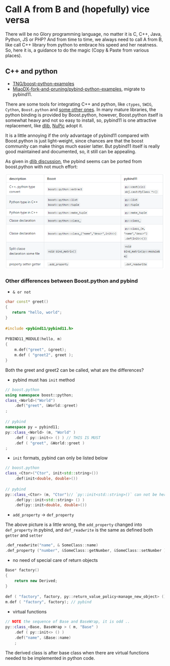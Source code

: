 # Call A from B and (hopefully) vice versa

There will be no Glory programming language, no matter it is C, C++, Java, Python, JS or PHP? And from time to time, we always need to call A from B, like call C++ library from python to embrace his speed and her neatness. So, here it is, a guidance to do the magic (Copy & Paste from various places).

## C++ and python

* [TNG/boost-python-examples](https://github.com/TNG/boost-python-examples)
* [MiaoDX-fork-and-pruning/pybind-python-examples](https://github.com/MiaoDX-fork-and-pruning/pybind-python-examples), migrate to pybind11.

There are some tools for integrating C++ and python, like `ctypes`, `SWIG`, `Cython`, `Boost.python` and [some other ones](https://wiki.python.org/moin/IntegratingPythonWithOtherLanguages). In many mature libraries, the python binding is provided by Boost.python, however, Boost.python itself is somewhat heavy and not so easy to install, so, pybind11 is one attractive replacement, like [dlib](https://github.com/davisking/dlib/issues/293), [NuPic](https://discourse.numenta.org/t/proposal-to-introduce-pybind-for-move-toward-python-3-compatibility/3110) adopt it.

It is a little annoying if the only advantage of pybind11 compared with Boost.python is just light-weight, since chances are that the boost community can make things much easier latter. But pybind11 itself is really good maintained and documented, so, it still can be appealing.

As given in [dlib discussion](https://github.com/davisking/dlib/issues/293), the pybind seems can be ported from boost.python with not much effort:

![Boost.python to pybind](pics/boostpy2pybind.png)

### Other differences between Boost.python and pybind

* `& or not`

``` cpp
char const* greet()
{
   return "hello, world";
}

#include <pybind11/pybind11.h>

PYBIND11_MODULE(hello, m)
{
    m.def("greet", &greet);
    m.def ( "greet2", greet );
}
```

Both the greet and greet2 can be called, what are the differences?

* pybind must has `init` method

``` cpp
// boost.python
using namespace boost::python;
class_<World>("World")
    .def("greet", &World::greet)
;

// pybind
namespace py = pybind11;
py::class_<World> (m, "World" )
    .def ( py::init<> () ) // THIS IS MUST
    .def ( "greet", &World::greet )
;
```

* `init` formats, pybind can only be listed below

``` cpp
// boost.python
class_<Ctor>("Ctor", init<std::string>())
    .def(init<double, double>())

// pybind
py::class_<Ctor> (m, "Ctor")// `py::init<std::string>()` can not be here
    .def(py::init<std::string> () )
    .def(py::init<double, double>())
```

* `add_property` -> `def_property`

The above picture is a little wrong, the `add_property` changed into `def_property` in pybind, and `def_readwrite` is the same as defined both `getter` and `setter`

``` cpp
.def_readwrite("name", & SomeClass::name)
.def_property ("number", &SomeClass::getNumber, &SomeClass::setNumber )  
```

* no need of special care of return objects

``` cpp
Base* factory()
{
    return new Derived;
}

def ( "factory", factory, py::return_value_policy<manage_new_object> () ); // boost.python
m.def ( "factory", factory); // pybind
```

* virtual functions

``` cpp
// NOTE the sequence of Base and BaseWrap, it is odd ..
py::class_<Base, BaseWrap > ( m, "Base" )
    .def ( py::init<> () )
    .def("name", &Base::name)
    ;
```

The derived class is after base class when there are virtual functions needed to be implemented in python code.